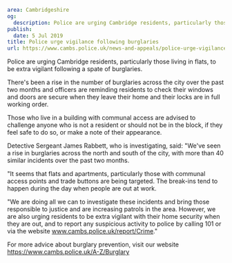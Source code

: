 ```yaml
area: Cambridgeshire
og:
  description: Police are urging Cambridge residents, particularly those living in flats, to be extra vigilant following a spate of burglaries.
publish:
  date: 5 Jul 2019
title: Police urge vigilance following burglaries
url: https://www.cambs.police.uk/news-and-appeals/police-urge-vigilance-following-burglaries
```

Police are urging Cambridge residents, particularly those living in flats, to be extra vigilant following a spate of burglaries.

There's been a rise in the number of burglaries across the city over the past two months and officers are reminding residents to check their windows and doors are secure when they leave their home and their locks are in full working order.

Those who live in a building with communal access are advised to challenge anyone who is not a resident or should not be in the block, if they feel safe to do so, or make a note of their appearance.

Detective Sergeant James Rabbett, who is investigating, said: "We've seen a rise in burglaries across the north and south of the city, with more than 40 similar incidents over the past two months.

"It seems that flats and apartments, particularly those with communal access points and trade buttons are being targeted. The break-ins tend to happen during the day when people are out at work.

"We are doing all we can to investigate these incidents and bring those responsible to justice and are increasing patrols in the area. However, we are also urging residents to be extra vigilant with their home security when they are out, and to report any suspicious activity to police by calling 101 or via the website www.cambs.police.uk/report/Crime."

For more advice about burglary prevention, visit our website https://www.cambs.police.uk/A-Z/Burglary
